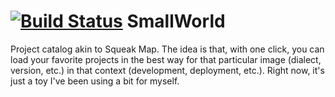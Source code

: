 [![Build Status](https://travis-ci.org/seandenigris/Small-World.png?branch=master)](https://travis-ci.org/seandenigris/Small-World)
SmallWorld
==========

Project catalog akin to Squeak Map. The idea is that, with one click, you can load your favorite projects in the best way for that particular image (dialect, version, etc.) in that context (development, deployment, etc.). Right now, it's just a toy I've been using a bit for myself.
